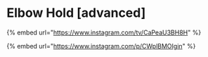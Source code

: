 # Elbow Hold \[advanced]

{% embed url="https://www.instagram.com/tv/CaPeaU3BH8H" %}

{% embed url="https://www.instagram.com/p/CWplBMOIgin" %}
